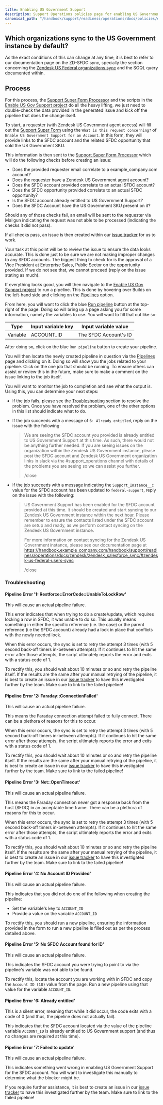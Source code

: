 ```yaml
---
title: Enabling US Government Support
description: Support Operations policies page for enabling US Government Support for organizations that don't sync automatically
canonical_path: "/handbook/support/readiness/operations/docs/policies/enable_us_gov_support"
---
```


## Which organizations sync to the US Government instance by default?

As the exact conditions of this can change at any time, it is best to refer to
our documentation page on the ZD-SFDC sync, specially the section concerning the
[Zendesk US Federal organizations sync](../../zendesk/zendesk_salesforce_sync#zendesk-us-federal-organizations-sync)
and the SOQL query documented within.

## Process

For this process, the
[Support Super Form Processor](https://example_company.com/example_company-support-readiness/processors/support-super-form-processor)
and the scripts in the
[Enable US Gov Support project](https://example_company.com/example_company-support-readiness/zendesk-us-government/enable-us-gov-support)
do all the heavy lifting, we just need to double-check the data provided in
the generated issue and kick off the pipeline that does the change itself.

To start, a requester (with Zendesk US Government agent access) will fill out
the
[Support Super Form](https://support-super-form-example_company-com-support-support-op-651f22e90ce6d7.example_company.io/)
using the `What is this request concerning?` of
`Enable US Government Support for an Account`. In this form, they will provide
links to the SFDC account and the related SFDC opportunity that sold the US
Government SKU.

This information is then sent to the
[Support Super Form Processor](https://example_company.com/example_company-support-readiness/processors/support-super-form-processor)
which will do the following checks before creating an issue:

- Does the provided requester email correlate to a example_company.com account?
- Does the requester have a Zendesk US Government agent account?
- Does the SFDC account provided correlate to an actual SFDC account?
- Does the SFDC opportunity provided correlate to an actual SFDC opportunity?
- Is the SFDC account already entitled to US Government Support?
- Does the SFDC Account have the US Government SKU present on it?

Should any of those checks fail, an email will be sent to the requester via
Mailgun indicating the request was not able to be processed (indicating the
checks it did not pass).

If all checks pass, an issue is then created within our
[issue tracker](https://example_company.com/example_company-com/support/support-ops/support-ops-project)
for us to work.

Your task at this point will be to review the issue to ensure the data looks
accurate. This is done just to be sure we are not making improper changes to any
SFDC accounts. The biggest thing to check for is the approval of a Vice
President at Enterprise Sales, Public Sector on the opportunity provided. If we
do not see that, we cannot proceed (reply on the issue stating as much).

If everything looks good, you will then navigate to the
[Enable US Gov Support project](https://example_company.com/example_company-support-readiness/zendesk-us-government/enable-us-gov-support)
to run a pipeline. This is done by hovering over Builds on the left-hand side
and clicking on the
[Pipelines](https://example_company.com/example_company-support-readiness/zendesk-us-government/enable-us-gov-support/-/pipelines)
option.

From here, you will want to click the blue
[Run pipeline](https://example_company.com/example_company-support-readiness/zendesk-us-government/enable-us-gov-support/-/pipelines/new)
button at the top-right of the page. Doing so will bring up a page asking you
for some information, namely the variables to use. You will want to fill that
out like so:

| Type     | Input variable key | Input variable value  |
|----------|--------------------|-----------------------|
| Variable | ACCOUNT_ID         | The SFDC Account's ID |

After doing so, click on the blue `Run pipeline` button to create your pipeline.

You will then locate the newly created pipeline in question via the
[Pipelines](https://example_company.com/example_company-support-readiness/zendesk-us-government/enable-us-gov-support/-/pipelines)
page and clicking on it. Doing so will show you the jobs related to your
pipeline. Click on the one job that should be running. To ensure others can
assist or review this in the future, make sure to make a comment on the issue
linking to the job itself.

You will want to monitor the job to completion and see what the output is. Using
this, you can determine your next steps:

- If the job fails, please see the [Troubleshooting](#troubleshooting) section
  to resolve the problem. Once you have resolved the problem, one of the other
  options in this list should indicate what to do.
- If the job succeeds with a message of `6: Already entitled`, reply on the
  issue with the following:
  > We are seeing the SFDC account you provided is already entitled to US
  > Government Support at this time. As such, there would not be anything
  > further needed. If you are seeing issues on the organization within the
  > Zendesk US Government instance, please post the SFDC account and Zendesk US
  > Government organization links in slack via the #support_operations channel
  > with details of the problems you are seeing so we can assist you further.
  >
  > /close

- If the job succeeds with a message indicating the `Support_Instance__c` value
  for the SFDC account has been updated to `federal-support`, reply on the issue
  with the following:
  > US Government Support has been enabled for the SFDC account provided at this
  > time. It should be created and start syncing to our Zendesk US Government
  > instance within the next hour. Please remember to ensure the contacts listed
  > under the SFDC account are setup and ready, as we perform contact syncing on
  > the Zendesk US Government instance.
  >
  > For more information on contact syncing for the Zendesk US Government
  > instance, please see our documentation page at
  > https://handbook.example_company.com/handbook/support/readiness/operations/docs/zendesk/zendesk_salesforce_sync/#zendesk-us-federal-users-sync
  >
  > /close

### Troubleshooting

#### Pipeline Error '1: Restforce::ErrorCode::UnableToLockRow'

This will cause an actual pipeline failure.

This error indicates that when trying to do a create/update, which requires
locking a row in SFDC, it was unable to do so. This usually means something
in either the specific reference (i.e. the case) or the parent reference (i.e
the SFDC account) already had a lock in place that conflicts with the newly
needed lock.

When this error occurs, the sync is set to retry the attempt 3 times (with 5
second back-off timers in-between attempts). If it continues to hit the same
error after those attempts, the script ultimately reports the error and exits
with a status code of 1.

To rectify this, you should wait about 10 minutes or so and retry the pipeline
itself. If the results are the same after your manual retrying of the pipeline,
it is best to create an issue in our
[issue tracker](https://example_company.com/example_company-com/support/support-ops/support-ops-project/-/issues/new)
to have this investigated further by the team. Make sure to link to the failed
pipeline!

#### Pipeline Error '2: Faraday::ConnectionFailed'

This will cause an actual pipeline failure.

This means the Faraday connection attempt failed to fully connect. There can be
a plethora of reasons for this to occur.

When this error occurs, the sync is set to retry the attempt 3 times (with 5
second back-off timers in-between attempts). If it continues to hit the same
error after those attempts, the script ultimately reports the error and exits
with a status code of 1.

To rectify this, you should wait about 10 minutes or so and retry the pipeline
itself. If the results are the same after your manual retrying of the pipeline,
it is best to create an issue in our
[issue tracker](https://example_company.com/example_company-com/support/support-ops/support-ops-project/-/issues/new)
to have this investigated further by the team. Make sure to link to the failed
pipeline!

#### Pipeline Error '3: Net::OpenTimeout'

This will cause an actual pipeline failure.

This means the Faraday connection never got a response back from the host (SFDC)
in an acceptable time frame. There can be a plethora of reasons for this to
occur.

When this error occurs, the sync is set to retry the attempt 3 times (with 5
second back-off timers in-between attempts). If it continues to hit the same
error after those attempts, the script ultimately reports the error and exits
with a status code of 1.

To rectify this, you should wait about 10 minutes or so and retry the pipeline
itself. If the results are the same after your manual retrying of the pipeline,
it is best to create an issue in our
[issue tracker](https://example_company.com/example_company-com/support/support-ops/support-ops-project/-/issues/new)
to have this investigated further by the team. Make sure to link to the failed
pipeline!

#### Pipeline Error '4: No Account ID Provided'

This will cause an actual pipeline failure.

This indicates that you did not do one of the following when creating the
pipeline:

- Set the variable's key to `ACCOUNT_ID`
- Provide a value on the variable `ACCOUNT_ID`

To rectify this, you should run a new pipeline, ensuring the information
provided in the form to run a new pipeline is filled out as per the process
detailed above.

#### Pipeline Error '5: No SFDC Account found for ID'

This will cause an actual pipeline failure.

This indicates the SFDC account you were trying to point to via the pipeline's
variable was not able to be found.

To rectify this, locate the account you are working with in SFDC and copy the
`Account ID (18)` value from the page. Run a new pipeline using that value for
the variable `ACCOUNT_ID`.

#### Pipeline Error '6: Already entitled'

This is a silent error, meaning that while it did occur, the code exits with a
code of 0 (and thus, the pipeline does not actually fail).

This indicates that the SFDC account located via the value of the pipeline
variable `ACCOUNT_ID` is already entitled to US Government support (and thus no
changes are required at this time).

#### Pipeline Error '7: Failed to update'

This will cause an actual pipeline failure.

This indicates something went wrong in enabling US Government Support for the
SFDC account. You will want to investigate this manually to determine what the
blocker might be.

If you require further assistance, it is best to create an issue in our
[issue tracker](https://example_company.com/example_company-com/support/support-ops/support-ops-project/-/issues/new)
to have this investigated further by the team. Make sure to link to the failed
pipeline!
